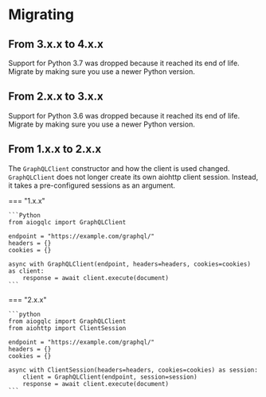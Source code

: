 # Migrating

## From 3.x.x to 4.x.x

Support for Python 3.7 was dropped because it reached its end of life.
Migrate by making sure you use a newer Python version.

## From 2.x.x to 3.x.x

Support for Python 3.6 was dropped because it reached its end of life.
Migrate by making sure you use a newer Python version.

## From 1.x.x to 2.x.x

The `GraphQLClient` constructor and how the client is used changed.
`GraphQLClient` does not longer create its own aiohttp client session.
Instead, it takes a pre-configured sessions as an argument.

=== "1.x.x"

    ```Python
    from aiogqlc import GraphQLClient

    endpoint = "https://example.com/graphql/"
    headers = {}
    cookies = {}

    async with GraphQLClient(endpoint, headers=headers, cookies=cookies) as client:
        response = await client.execute(document)
    ```

=== "2.x.x"

    ```python
    from aiogqlc import GraphQLClient
    from aiohttp import ClientSession

    endpoint = "https://example.com/graphql/"
    headers = {}
    cookies = {}

    async with ClientSession(headers=headers, cookies=cookies) as session:
        client = GraphQLClient(endpoint, session=session)
        response = await client.execute(document)
    ```
